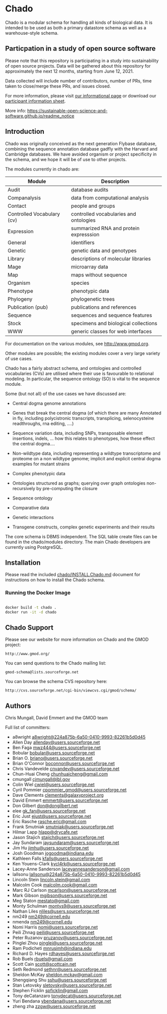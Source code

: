 # Chado

Chado is a modular schema for handling all kinds of biological
data.  It is intended to be used as both a primary datastore schema as
well as a warehouse-style schema.

## Particpation in a study of open source software

Please note that this repository is participating in a study into sustainability
 of open source projects. Data will be gathered about this repository for
 approximately the next 12 months, starting from June 12, 2021.

Data collected will include number of contributors, number of PRs, time taken to
 close/merge these PRs, and issues closed.

For more information, please visit
[our informational page](https://sustainable-open-science-and-software.github.io/) or download our [participant information sheet](https://sustainable-open-science-and-software.github.io/assets/PIS_sustainable_software.pdf).

More info: https://sustainable-open-science-and-software.github.io/readme_notice

## Introduction

Chado was originally conceived as the next generation Flybase
database, combining the sequence annotation database gadfly with the
Harvard and Cambridge databases.  We have avoided organism or
project specificity in the schema, and we hope it will be of use to
other projects.

The modules currently in chado are:

Module                     | Description
-------------------------- | ------------------------------
Audit                      | database audits
Companalysis               | data from computational analysis
Contact                    | people and groups
Controlled Vocabulary (cv) | controlled vocabularies and ontologies
Expression                 | summarized RNA and protein expresssion
General                    | identifiers
Genetic                    | genetic data and genotypes
Library                    | descriptions of molecular libraries
Mage                       | microarray data
Map                        | maps without sequence
Organism                   | species
Phenotype                  | phenotypic data
Phylogeny                  | phylogenetic trees
Publication (pub)          | publications and references
Sequence                   | sequences and sequence features
Stock                      | specimens and biological collections
WWW                        | generic classes for web interfaces

For documentation on the various modules, see http://www.gmod.org.

Other modules are possible; the existing modules cover a very large
variety of use cases.

Chado has a fairly abstract schema, and ontologies and controlled
vocabularies (CVs) are utilised where their use is favourable to
relational modeling.  In particular, the sequence ontology (SO) is vital to
the sequence module.

Some (but not all) of the use cases we have discussed are:

* Central dogma genome annotations

* Genes that break the central dogma (of which there are many
  Annotated in fly, including polycistronic transcripts, transplicing,
  selenocysteine readthroughs, rna editing, ....)

* Sequence variation data, including SNPs, transposable element
  insertions, indels, ... how this relates to phenotypes, how these
  effect the central dogma....

* Non-wildtype data, including representing a wildtype transcriptome
  and proteome on a non wildtype genome; implicit and explicit central
  dogma examples for mutant strains

* Complex phenotypic data

* Ontologies structured as graphs; querying over graph ontologies
  non-recursively by pre-computing the closure

* Sequence ontology

* Comparative data

* Genetic interactions

* Transgene constructs, complex genetic experiments and their results

The core schema is DBMS independent.  The SQL table create files can
be found in the chado/modules directory.  The main Chado developers
are currently using PostgreSQL.


## Installation

Please read the included [chado/INSTALL.Chado.md](./chado/INSTALL.Chado.md) document for instructions on how to
install the Chado schema.

### Running the Docker Image

```bash

docker build -t chado .
docker run -it -d chado
```


## Chado Support

Please see our website for more information on Chado and the GMOD project:

    http://www.gmod.org/

You can send questions to the Chado mailing list:

    gmod-schema@lists.sourceforge.net

You can browse the schema CVS repository here:

    http://cvs.sourceforge.net/cgi-bin/viewcvs.cgi/gmod/schema/


## Authors

Chris Mungall, David Emmert and the GMOD team

Full list of committers:

- a8wright <a8wright@224a875b-6a50-0410-9993-82261b5d0d45>
- Allen Day <allenday@users.sourceforge.net>
- Ben Faga <mwz444@users.sourceforge.net>
- Bobular <bobular@users.sourceforge.net>
- Brian O. <briano@users.sourceforge.net>
- Brian O'Connor <boconnor@users.sourceforge.net>
- Chris Vandevelde <cnvandev@users.sourceforge.net>
- Chun-Huai Cheng <chunhuaicheng@gmail.com>
- cmungall <cjmungall@lbl.gov>
- Colin Wiel <cwiel@users.sourceforge.net>
- Cyril Pommier <cpommier_gmod@users.sourceforge.net>
- Dave Clements <clements@galaxyproject.org>
- David Emmert <emmert@users.sourceforge.net>
- Don Gilbert <don@dongilbert.net>
- elee <gk_fan@users.sourceforge.net>
- Eric Just <ejust@users.sourceforge.net>
- Eric Rasche <rasche.eric@gmail.com>
- Frank Smutniak <smutniak@users.sourceforge.net>
- Hilmar Lapp <hlapp@drycafe.net>
- Jason Stajich <stajich@users.sourceforge.net>
- Jay Sundaram <jaysundaram@users.sourceforge.net>
- Jim Hu <jimhu@users.sourceforge.net>
- Josh Goodman <jogoodma@indiana.edu>
- Kathleen Falls <kfalls@users.sourceforge.net>
- Ken Youens-Clark <kycl4rk@users.sourceforge.net>
- Lacey-Anne Sanderson <laceyannesanderson@gmail.com>
- lallsonu <lallsonu@224a875b-6a50-0410-9993-82261b5d0d45>
- Lincoln Stein <lincoln.stein@gmail.com>
- Malcolm Cook <malcolm.cook@gmail.com>
- Marc RJ Carlson <mcarlson@users.sourceforge.net>
- Mark Gibson <mgibson@users.sourceforge.net>
- Meg Staton <mestato@gmail.com>
- Monty Schulman <montys9@users.sourceforge.net>
- Nathan Liles <nliles@users.sourceforge.net>
- nm249 <nm249@cornell.edu>
- nmenda <nm249@cornell.edu>
- Nomi Harris <nomi@users.sourceforge.net>
- Peili Zhnag <peili@users.sourceforge.net>
- Peter Ruzanov <pruzanov@users.sourceforge.net>
- Pinglei Zhou <pinglei@users.sourceforge.net>
- Ram Podicheti <mnrusimh@indiana.edu>
- Richard D. Hayes <rdhayes@users.sourceforge.net>
- Rob Buels <rbuels@gmail.com>
- Scott Cain <scott@scottcain.net>
- Seth Redmond <sethnr@users.sourceforge.net>
- Sheldon McKay <sheldon.mckay@gmail.com>
- Shengqiang Shu <sshu@users.sourceforge.net>
- Stan Letovsky <sletovsky@users.sourceforge.net>
- Stephen Ficklin <spficklin@gmail.com>
- Tony deCatanzaro <tonydecat@users.sourceforge.net>
- Yuri Bendana <ybendana@users.sourceforge.net>
- zheng zha <zzgw@users.sourceforge.net>
